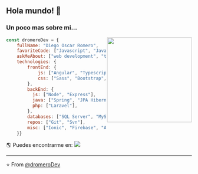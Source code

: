 
## Hola mundo! 👋

### Un poco mas sobre mi...

<img align='right' src="https://media.giphy.com/media/p4NLw3I4U0idi/giphy.gif" width="230">

```javascript
const dromeroDev = {
    fullName: "Diego Oscar Romero",
    favoriteCode: ["Javascript", "Java"],
    askMeAbout: ["web development", "technologies", "futbol", "music"],
    technologies: {
        frontEnd: {
            js: ["Angular", "Typescript", "AngularJS", "Jquery"],
            css: ["Sass", "Bootstrap", "Materialize"]
        },
        backEnd: {
          js: ["Node", "Express"],
          java: ["Spring", "JPA Hibernate"],
          php: ["Laravel"],
        },
        databases: ["SQL Server", "MySQL"],
        repos: ["Git", "Svn"],
        misc: ["Ionic", "Firebase", "ASP.NET", "Maven", "Jboss", "Jenkins", "Jira", "Photoshop"]
    }}
```

🌎 Puedes encontrarme en: 
[![](https://img.shields.io/badge/LinkedIn-dromeroDev-blue)](https://www.linkedin.com/in/dromerodev/)

---
⭐️ From [@dromeroDev](https://github.com/dromeroDev)

